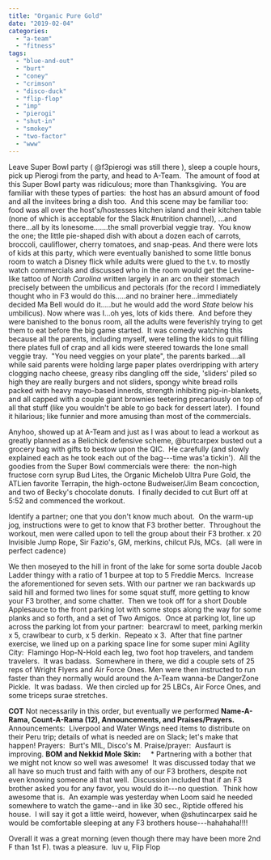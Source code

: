 ```yaml
---
title: "Organic Pure Gold"
date: "2019-02-04"
categories: 
  - "a-team"
  - "fitness"
tags: 
  - "blue-and-out"
  - "burt"
  - "coney"
  - "crimson"
  - "disco-duck"
  - "flip-flop"
  - "imp"
  - "pierogi"
  - "shut-in"
  - "smokey"
  - "two-factor"
  - "www"
---
```


Leave Super Bowl party ( @f3pierogi was still there ), sleep a couple hours, pick up Pierogi from the party, and head to A-Team.  The amount of food at this Super Bowl party was ridiculous; more than Thanksgiving.  You are familiar with these types of parties:  the host has an absurd amount of food and all the invitees bring a dish too.  And this scene may be familiar too:  food was all over the host's/hostesses kitchen island and their kitchen table (none of which is acceptable for the Slack #nutrition channel), ...and there...all by its lonesome.......the small proverbial veggie tray.  You know the one; the little pie-shaped dish with about a dozen each of carrots, broccoli, cauliflower, cherry tomatoes, and snap-peas. And there were lots of kids at this party, which were eventually banished to some little bonus room to watch a Disney flick while adults were glued to the t.v. to mostly watch commercials and discussed who in the room would get the Levine-like tattoo of _North Carolina_ written largely in an arc on their stomach precisely between the umbilicus and pectorals (for the record I immediately thought who in F3 would do this.....and no brainer here...immediately decided Ma Bell would do it.....but he would add the word _State_ below his umbilicus). Now where was I...oh yes, lots of kids there.  And before they were banished to the bonus room, all the adults were feverishly trying to get them to eat before the big game started.  It was comedy watching this because all the parents, including myself, were telling the kids to quit filling there plates full of crap and all kids were steered towards the lone small veggie tray.  "You need veggies on your plate", the parents barked....all while said parents were holding large paper plates overdripping with artery clogging nacho cheese, greasy ribs dangling off the side, 'sliders' piled so high they are really burgers and not sliders, spongy white bread rolls packed with heavy mayo-based innerds, strength inhibiting pig-in-blankets, and all capped with a couple giant brownies teetering precariously on top of all that stuff (like you wouldn't be able to go back for dessert later).  I found it hilarious; like funnier and more amusing than most of the commercials.

Anyhoo, showed up at A-Team and just as I was about to lead a workout as greatly planned as a Belichick defensive scheme, @burtcarpex busted out a grocery bag with gifts to bestow upon the QIC.  He carefully (and slowly explained each as he took each out of the bag---time was'a tickin').  All the goodies from the Super Bowl commercials were there:  the non-high fructose corn syrup Bud Lites, the Organic Michelob Ultra Pure Gold, the ATLien favorite Terrapin, the high-octone Budweiser/Jim Beam concoction, and two of Becky's chocolate donuts.  I finally decided to cut Burt off at 5:52 and commenced the workout.

Identify a partner; one that you don't know much about.  On the warm-up jog, instructions were to get to know that F3 brother better.  Throughout the workout, men were called upon to tell the group about their F3 brother. x 20 Invisible Jump Rope, Sir Fazio's, GM, merkins, chilcut PJs, MCs.  (all were in perfect cadence)

We then moseyed to the hill in front of the lake for some sorta double Jacob Ladder thingy with a ratio of 1 burpee at top to 5 Freddie Mercs.  Increase the aforementioned for seven sets. With our partner we ran backwards up said hill and formed two lines for some squat stuff, more getting to know your F3 brother, and some chatter.  Then we took off for a short Double Applesauce to the front parking lot with some stops along the way for some planks and so forth, and a set of Two Amigos.  Once at parking lot, line up across the parking lot from your partner:  bearcrawl to meet, parking merkin x 5, crawlbear to curb, x 5 derkin.  Repeato x 3.  After that fine partner exercise, we lined up on a parking space line for some super mini Agility City:  Flamingo Hop-N-Hold each leg, two foot hop travelers, and tandem travelers.  It was badass.  Somewhere in there, we did a couple sets of 25 reps of Wright Flyers and Air Force Ones. Men were then instructed to run faster than they normally would around the A-Team wanna-be DangerZone Pickle.  It was badass.  We then circled up for 25 LBCs, Air Force Ones, and some triceps surae stretches.

**COT** Not necessarily in this order, but eventually we performed **Name-A-Rama, Count-A-Rama (12), Announcements, and Praises/Prayers.** Announcements:  Liverpool and Water Wings need items to distribute on their Peru trip; details of what is needed are on Slack; let's make that happen! Prayers:  Burt's MIL, Disco's M. Praise/prayer:  Ausfaurt is improving. **BOM and Nekkid Mole Skin:**     \* Partnering with a bother that we might not know so well was awesome!  It was discussed today that we all have so much trust and faith with any of our F3 brothers, despite not even knowing someone all that well.  Discussion included that if an F3 brother asked you for any favor, you would do it---no question.  Think how awesome that is.  An example was yesterday when Loom said he needed somewhere to watch the game--and in like 30 sec., Riptide offered his house.  I will say it got a little weird, however, when @shutincarpex said he would be comfortable sleeping at any F3 brothers house---hahahaha!!!!

Overall it was a great morning (even though there may have been more 2nd F than 1st F). twas a pleasure.  luv u, Flip Flop
